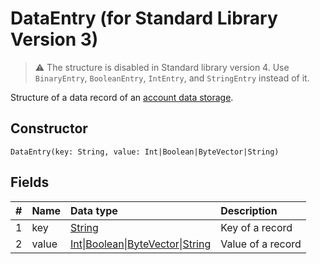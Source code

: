 # DataEntry (for Standard Library Version 3)

> :warning: The structure is disabled in Standard library version 4. Use `BinaryEntry`, `BooleanEntry`, `IntEntry`, and `StringEntry` instead of it.

Structure of a data record of an [account data storage](/en/blockchain/account/account-data-storage).

## Constructor

``` ride
DataEntry(key: String, value: Int|Boolean|ByteVector|String)
```

## Fields

|   #   | Name | Data type | Description |
| :--- | :--- | :--- | :--- |
| 1 | key | [String](/en/ride/data-types/string) | Key of a record |
| 2 | value|[Int](/en/ride/data-types/int)&#124;[Boolean](/en/ride/data-types/boolean)&#124;[ByteVector](/en/ride/data-types/byte-vector)&#124;[String](/en/ride/data-types/string) | Value of a record |
